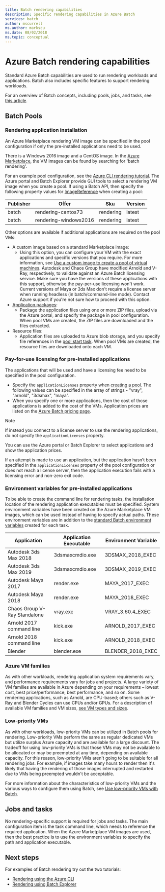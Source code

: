 ```yaml
---
title: Batch rendering capabilities
description: Specific rendering capabilities in Azure Batch
services: batch
author: mscurrell
ms.author: markscu
ms.date: 08/02/2018
ms.topic: conceptual
---
```


# Azure Batch rendering capabilities

Standard Azure Batch capabilities are used to run rendering workloads and applications. Batch also includes specific features to support rendering workloads.

For an overview of Batch concepts, including pools, jobs, and tasks, see [this article](https://docs.microsoft.com/azure/batch/batch-api-basics).

## Batch Pools

### Rendering application installation

An Azure Marketplace rendering VM image can be specified in the pool configuration if only the pre-installed applications need to be used.

There is a Windows 2016 image and a CentOS image.  In the [Azure Marketplace](https://azuremarketplace.microsoft.com), the VM images can be found by searching for 'batch rendering'.

For an example pool configuration, see the [Azure CLI rendering tutorial](https://docs.microsoft.com/azure/batch/tutorial-rendering-cli).  The Azure portal and Batch Explorer provide GUI tools to select a rendering VM image when you create a pool.  If using a Batch API, then specify the following property values for [ImageReference](https://docs.microsoft.com/rest/api/batchservice/pool/add#imagereference) when creating a pool:

| Publisher | Offer | Sku | Version |
|---------|---------|---------|--------|
| batch | rendering-centos73 | rendering | latest |
| batch | rendering-windows2016 | rendering | latest |

Other options are available if additional applications are required on the pool VMs:

* A custom image based on a standard Marketplace image:
  * Using this option, you can configure your VM with the exact applications and specific versions that you require. For more information, see [Use a custom image to create a pool of virtual machines](https://docs.microsoft.com/azure/batch/batch-custom-images). Autodesk and Chaos Group have modified Arnold and V-Ray, respectively, to validate against an Azure Batch licensing service. Make sure you have the versions of these applications with this support, otherwise the pay-per-use licensing won't work. Current versions of Maya or 3ds Max don't require a license server when running headless (in batch/command-line mode). Contact Azure support if you're not sure how to proceed with this option.
* [Application packages](https://docs.microsoft.com/azure/batch/batch-application-packages):
  * Package the application files using one or more ZIP files, upload via the Azure portal, and specify the package in pool configuration. When pool VMs are created, the ZIP files are downloaded and the files extracted.
* Resource files:
  * Application files are uploaded to Azure blob storage, and you specify file references in the [pool start task](https://docs.microsoft.com/rest/api/batchservice/pool/add#starttask). When pool VMs are created, the resource files are downloaded onto each VM.

### Pay-for-use licensing for pre-installed applications

The applications that will be used and have a licensing fee need to be specified in the pool configuration.

* Specify the `applicationLicenses` property when [creating a pool](https://docs.microsoft.com/rest/api/batchservice/pool/add#request-body).  The following values can be specified in the array of strings - "vray", "arnold", "3dsmax", "maya".
* When you specify one or more applications, then the cost of those applications is added to the cost of the VMs.  Application prices are listed on the [Azure Batch pricing page](https://azure.microsoft.com/pricing/details/batch/#graphic-rendering).

> [!NOTE]
> If instead you connect to a license server to use the rendering applications, do not specify the `applicationLicenses` property.

You can use the Azure portal or Batch Explorer to select applications and show the application prices.

If an attempt is made to use an application, but the application hasn’t been specified in the `applicationLicenses` property of the pool configuration or does not reach a license server, then the application execution fails with a licensing error and non-zero exit code.

### Environment variables for pre-installed applications

To be able to create the command line for rendering tasks, the installation location of the rendering application executables must be specified.  System environment variables have been created on the Azure Marketplace VM images, which can be used instead of having to specify actual paths.  These environment variables are in addition to the [standard Batch environment variables](https://docs.microsoft.com/azure/batch/batch-compute-node-environment-variables) created for each task.

|Application|Application Executable|Environment Variable|
|---------|---------|---------|
|Autodesk 3ds Max 2018|3dsmaxcmdio.exe|3DSMAX_2018_EXEC|
|Autodesk 3ds Max 2019|3dsmaxcmdio.exe|3DSMAX_2019_EXEC|
|Autodesk Maya 2017|render.exe|MAYA_2017_EXEC|
|Autodesk Maya 2018|render.exe|MAYA_2018_EXEC|
|Chaos Group V-Ray Standalone|vray.exe|VRAY_3.60.4_EXEC|
Arnold 2017 command line|kick.exe|ARNOLD_2017_EXEC|
|Arnold 2018 command line|kick.exe|ARNOLD_2018_EXEC|
|Blender|blender.exe|BLENDER_2018_EXEC|

### Azure VM families

As with other workloads, rendering application system requirements vary, and performance requirements vary for jobs and projects.  A large variety of VM families are available in Azure depending on your requirements – lowest cost, best price/performance, best performance, and so on.
Some rendering applications, such as Arnold, are CPU-based; others such as V-Ray and Blender Cycles can use CPUs and/or GPUs.
For a description of available VM families and VM sizes, [see VM types and sizes](https://docs.microsoft.com/azure/virtual-machines/windows/sizes).

### Low-priority VMs

As with other workloads, low-priority VMs can be utilized in Batch pools for rendering.  Low-priority VMs perform the same as regular dedicated VMs but utilize surplus Azure capacity and are available for a large discount.  The tradeoff for using low-priority VMs is that those VMs may not be available to be allocated or may be preempted at any time, depending on available capacity. For this reason, low-priority VMs aren't going to be suitable for all rendering jobs. For example, if images take many hours to render then it's likely that having the rendering of those images interrupted and restarted due to VMs being preempted wouldn't be acceptable.

For more information about the characteristics of low-priority VMs and the various ways to configure them using Batch, see [Use low-priority VMs with Batch](https://docs.microsoft.com/azure/batch/batch-low-pri-vms).

## Jobs and tasks

No rendering-specific support is required for jobs and tasks.  The main configuration item is the task command line, which needs to reference the required application.
When the Azure Marketplace VM images are used, then the best practice is to use the environment variables to specify the path and application executable.

## Next steps

For examples of Batch rendering try out the two tutorials:

* [Rendering using the Azure CLI](https://docs.microsoft.com/azure/batch/tutorial-rendering-cli)
* [Rendering using Batch Explorer](https://docs.microsoft.com/azure/batch/tutorial-rendering-batchexplorer-blender)
